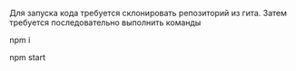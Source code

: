 Для запуска кода требуется склонировать репозиторий из гита.
Затем требуется последовательно выполнить команды

npm i

npm start
